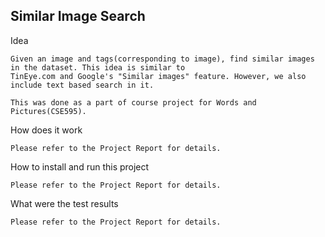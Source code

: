 Similar Image Search
--------------------

Idea

	Given an image and tags(corresponding to image), find similar images in the dataset. This idea is similar to 
	TinEye.com and Google's "Similar images" feature. However, we also include text based search in it.

	This was done as a part of course project for Words and Pictures(CSE595).

How does it work

	Please refer to the Project Report for details.

How to install and run this project

	Please refer to the Project Report for details.

What were the test results

	Please refer to the Project Report for details.
